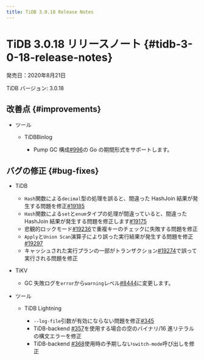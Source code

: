 ```yaml
---
title: TiDB 3.0.18 Release Notes
---
```


# TiDB 3.0.18 リリースノート {#tidb-3-0-18-release-notes}

発売日：2020年8月21日

TiDB バージョン: 3.0.18

## 改善点 {#improvements}

-   ツール

    -   TiDBBinlog

        -   Pump GC 構成[#996](https://github.com/pingcap/tidb-binlog/pull/996)の Go の期間形式をサポートします。

## バグの修正 {#bug-fixes}

-   TiDB

    -   `Hash`関数による`decimal`型の処理を誤ると、間違った HashJoin 結果が発生する問題を修正[#19185](https://github.com/pingcap/tidb/pull/19185)
    -   `Hash`関数による`set`と`enum`タイプの処理が間違っていると、間違った HashJoin 結果が発生する問題を修正します[#19175](https://github.com/pingcap/tidb/pull/19175)
    -   悲観的ロックモード[#19236](https://github.com/pingcap/tidb/pull/19236)で重複キーのチェックに失敗する問題を修正
    -   `Apply`と`Union Scan`演算子により誤った実行結果が発生する問題を修正[#19297](https://github.com/pingcap/tidb/pull/19297)
    -   キャッシュされた実行プランの一部がトランザクション[#19274](https://github.com/pingcap/tidb/pull/19274)で誤って実行される問題を修正

-   TiKV

    -   GC 失敗ログを`error`から`warning`レベル[#8444](https://github.com/tikv/tikv/pull/8444)に変更します。

-   ツール

    -   TiDB Lightning

        -   `--log-file`引数が有効にならない問題を修正[#345](https://github.com/pingcap/tidb-lightning/pull/345)
        -   TiDB-backend [#357](https://github.com/pingcap/tidb-lightning/pull/357)を使用する場合の空のバイナリ/16 進リテラルの構文エラーを修正
        -   TiDB-backend [#368](https://github.com/pingcap/tidb-lightning/pull/368)使用時の予期しない`switch-mode`呼び出しを修正
